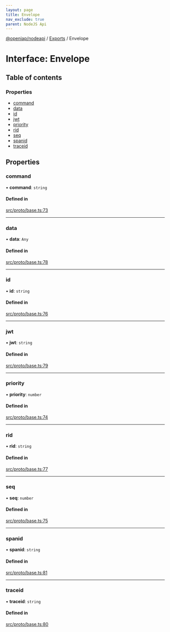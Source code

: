 ```yaml
---
layout: page
title: Envelope
nav_exclude: true
parent: NodeJS Api
---
```

[@openiap/nodeapi](../README.html) / [Exports](../modules.html) / Envelope

# Interface: Envelope

## Table of contents

### Properties

- [command](Envelope.html#command)
- [data](Envelope.html#data)
- [id](Envelope.html#id)
- [jwt](Envelope.html#jwt)
- [priority](Envelope.html#priority)
- [rid](Envelope.html#rid)
- [seq](Envelope.html#seq)
- [spanid](Envelope.html#spanid)
- [traceid](Envelope.html#traceid)

## Properties

### command

• **command**: `string`

#### Defined in

[src/proto/base.ts:73](https://github.com/openiap/nodeapi/blob/a6b5438/src/proto/base.ts#L73)

___

### data

• **data**: `Any`

#### Defined in

[src/proto/base.ts:78](https://github.com/openiap/nodeapi/blob/a6b5438/src/proto/base.ts#L78)

___

### id

• **id**: `string`

#### Defined in

[src/proto/base.ts:76](https://github.com/openiap/nodeapi/blob/a6b5438/src/proto/base.ts#L76)

___

### jwt

• **jwt**: `string`

#### Defined in

[src/proto/base.ts:79](https://github.com/openiap/nodeapi/blob/a6b5438/src/proto/base.ts#L79)

___

### priority

• **priority**: `number`

#### Defined in

[src/proto/base.ts:74](https://github.com/openiap/nodeapi/blob/a6b5438/src/proto/base.ts#L74)

___

### rid

• **rid**: `string`

#### Defined in

[src/proto/base.ts:77](https://github.com/openiap/nodeapi/blob/a6b5438/src/proto/base.ts#L77)

___

### seq

• **seq**: `number`

#### Defined in

[src/proto/base.ts:75](https://github.com/openiap/nodeapi/blob/a6b5438/src/proto/base.ts#L75)

___

### spanid

• **spanid**: `string`

#### Defined in

[src/proto/base.ts:81](https://github.com/openiap/nodeapi/blob/a6b5438/src/proto/base.ts#L81)

___

### traceid

• **traceid**: `string`

#### Defined in

[src/proto/base.ts:80](https://github.com/openiap/nodeapi/blob/a6b5438/src/proto/base.ts#L80)
